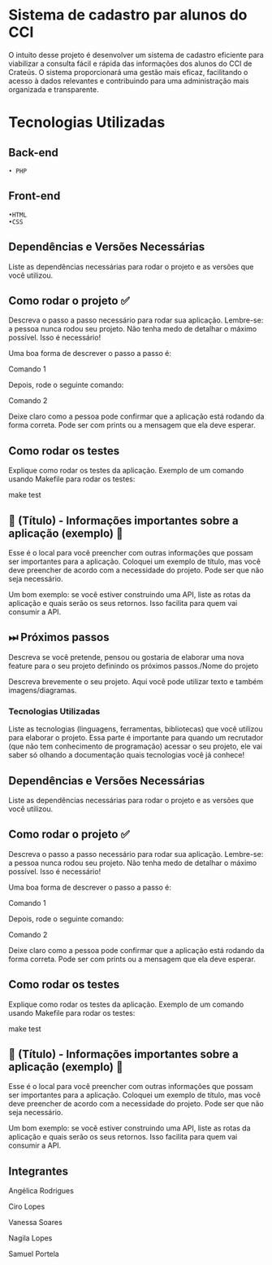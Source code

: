 # Sistema de cadastro par alunos do CCI

O intuito desse projeto é desenvolver um sistema de cadastro eficiente para viabilizar a consulta fácil e rápida das informações dos alunos do CCI de Crateús. O sistema proporcionará uma gestão mais eficaz, facilitando o acesso à dados relevantes e contribuindo para uma administração mais organizada e transparente.

# Tecnologias Utilizadas
## Back-end
    • PHP
## Front-end
    •HTML
    •CSS

## Dependências e Versões Necessárias

Liste as dependências necessárias para rodar o projeto e as versões que você utilizou.


## Como rodar o projeto ✅

Descreva o passo a passo necessário para rodar sua aplicação. Lembre-se: a pessoa nunca rodou seu projeto. Não tenha medo de detalhar o máximo possível. Isso é necessário!

Uma boa forma de descrever o passo a passo é:


Comando 1


Depois, rode o seguinte comando:


Comando 2


Deixe claro como a pessoa pode confirmar que a aplicação está rodando da forma correta. Pode ser com prints ou a mensagem que ela deve esperar.

## Como rodar os testes

Explique como rodar os testes da aplicação. Exemplo de um comando usando Makefile para rodar os testes:


make test


## 📌 (Título) - Informações importantes sobre a aplicação (exemplo) 📌

Esse é o local para você preencher com outras informações que possam ser importantes para a aplicação. Coloquei um exemplo de título, mas você deve preencher de acordo com a necessidade do projeto. Pode ser que não seja necessário.

Um bom exemplo: se você estiver construindo uma API, liste as rotas da aplicação e quais serão os seus retornos. Isso facilita para quem vai consumir a API.

## ⏭ Próximos passos

Descreva se você pretende, pensou ou gostaria de elaborar uma nova feature para o seu projeto definindo os próximos passos./Nome do projeto

Descreva brevemente o seu projeto. Aqui você pode utilizar texto e também imagens/diagramas.

### Tecnologias Utilizadas

Liste as tecnologias (linguagens, ferramentas, bibliotecas) que você utilizou para elaborar o projeto. Essa parte é importante para quando um recrutador (que não tem conhecimento de programação) acessar o seu projeto, ele vai saber só olhando a documentação quais tecnologias você já conhece!

## Dependências e Versões Necessárias

Liste as dependências necessárias para rodar o projeto e as versões que você utilizou.

## Como rodar o projeto ✅

Descreva o passo a passo necessário para rodar sua aplicação. Lembre-se: a pessoa nunca rodou seu projeto. Não tenha medo de detalhar o máximo possível. Isso é necessário!

Uma boa forma de descrever o passo a passo é:


Comando 1


Depois, rode o seguinte comando:


Comando 2


Deixe claro como a pessoa pode confirmar que a aplicação está rodando da forma correta. Pode ser com prints ou a mensagem que ela deve esperar.

## Como rodar os testes

Explique como rodar os testes da aplicação. Exemplo de um comando usando Makefile para rodar os testes:


make test


## 📌 (Título) - Informações importantes sobre a aplicação (exemplo) 📌

Esse é o local para você preencher com outras informações que possam ser importantes para a aplicação. Coloquei um exemplo de título, mas você deve preencher de acordo com a necessidade do projeto. Pode ser que não seja necessário.

Um bom exemplo: se você estiver construindo uma API, liste as rotas da aplicação e quais serão os seus retornos. Isso facilita para quem vai consumir a API.

## Integrantes
Angélica Rodrigues

Ciro Lopes

Vanessa Soares

Nagila Lopes

Samuel Portela

